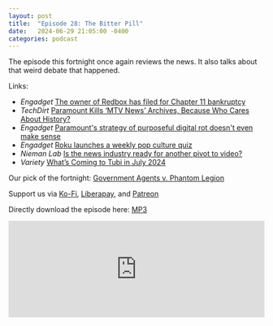 ```yaml
---
layout: post
title:  "Episode 28: The Bitter Pill"
date:   2024-06-29 21:05:00 -0400
categories: podcast
---
```

The episode this fortnight once again reviews the news.  It also talks about that weird debate that happened.

Links:  

+ *Engadget* [The owner of Redbox has filed for Chapter 11 bankruptcy](https://www.engadget.com/the-owner-of-redbox-has-filed-for-chapter-11-bankruptcy-172124081.html)  
+ *TechDirt* [Paramount Kills ‘MTV News’ Archives, Because Who Cares About History?](https://www.techdirt.com/2024/06/27/paramount-kills-mtv-news-archives-because-who-cares-about-history/)
+ *Engadget* [Paramount's strategy of purposeful digital rot doesn't even make sense](https://www.engadget.com/paramounts-strategy-of-purposeful-digital-rot-doesnt-even-make-sense-204613382.html)
+ *Engadget* [Roku launches a weekly pop culture quiz](https://www.engadget.com/roku-launches-a-weekly-pop-culture-quiz-130005360.html)
+ *Nieman Lab* [Is the news industry ready for another pivot to video?](https://www.niemanlab.org/2024/06/is-the-news-industry-ready-for-another-pivot-to-video/)
+ *Variety* [What’s Coming to Tubi in July 2024](https://variety.com/2024/film/news/new-tubi-movies-tv-shows-1236046975/)

Our pick of the fortnight: [Government Agents v. Phantom Legion](https://tubitv.com/movies/100015744/government-agents-vs-phantom-legion?autoplay=false)  

Support us via [Ko-Fi](https://ko-fi.com/smkellat), [Liberapay](https://liberapay.com/smkellat), and [Patreon](https://patreon.com/erielookingproductions)  

Directly download the episode here: [MP3](https://open.acast.com/public/streams/6410a80dec813e00110faed2/episodes/6680ae0fa2d4e67a7b8a199d.mp3)

<iframe src="https://embed.acast.com/6410a80dec813e00110faed2/6680ae0fa2d4e67a7b8a199d?font-family=Public%20Sans&font-src=https%3A%2F%2Ffonts.googleapis.com%2Fcss%3Ffamily%3DPublic%2BSans" frameBorder="0" width="100%" height="190px"></iframe>
